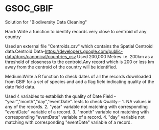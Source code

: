 # GSOC_GBIF
Solution for "Biodiversity Data Cleaning" 

Hard: Write a function to identify records very close to centroid of any country

   Used an external file "Centroids.csv" which contains the Spatial Centroid data.Centroid Data-https://developers.google.com/public-data/docs/canonical/countries_csv
    Used 200,000 Metres i.e. 200km as a threshold of closeness to the centroid.Any record which is 200 or less km away from the centroid of the country will be identified.


Medium:Write a R function to check dates of all the records downloaded from GBIF for a set of species and add a flag field indicating quality of the date field data.

   Used 4 variables to establish the quality of Date Field -"year","month","day","eventDate".Tests to check Quality:-
    1. NA values in any of the records.
    2. "year" variable not matching with corresponding "eventDate" variable of a record.
    3. "month" variable not matching with corresponding "eventDate" variable of a record.
    4. "day" variable not matching with corresponding "eventDate" variable of a record.
    
    
    
    
